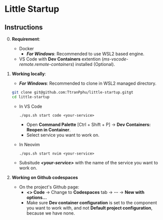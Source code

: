 # Little Startup

## Instructions

0.  **Requirement**:

    - Docker
      - **_For Windows_**: Recommended to use WSL2 based engine.
    - VS Code with **Dev Containers** extention (_ms-vscode-remote.remote-containers_) installed (Optional).

1.  **Working locally**:

    - **_For Windows_**: Recommended to clone in WSL2 managed directory.

    ```sh
    git clone git@github.com:TtranPphu/little-startup.gitgt
    cd little-startup
    ```

    - In VS Code

      ```
      ./ops.sh start code <your-service>
      ```

      - Open **Command Palette** [Ctrl + Shift + P] -> **Dev Containers: Reopen in Container**.
      - Select service you want to work on.

    - In Neovim
      ```
      ./ops.sh start nvim <your-service>
      ```
    - Subsitude **_\<your-service\>_** with the name of the service you want to work on.

2.  **Working on Github codespaces**

    - On the project's Github page:
      - **<> Code** -> Change to **Codespaces** tab -> **⋯** -> **New with options...**
      - Make sure **Dev container configuration** is set to the component you want to work with, and not **Default project configuration**, because we have none.
